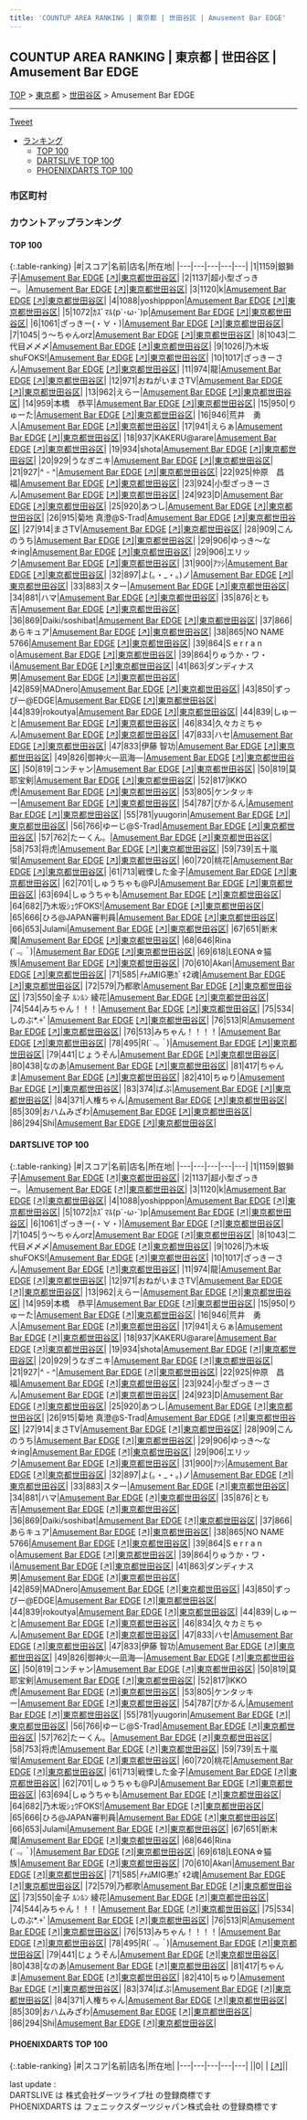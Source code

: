 ```yaml
---
title: 'COUNTUP AREA RANKING | 東京都 | 世田谷区 | Amusement Bar EDGE'
---
```

## COUNTUP AREA RANKING | 東京都 | 世田谷区 | Amusement Bar EDGE

[TOP](/darts/rank/) > [東京都](/darts/rank/東京都/) > [世田谷区](/darts/rank/東京都/世田谷区/) > Amusement Bar EDGE

___

<a href="https://twitter.com/share?ref_src=twsrc%5Etfw" data-text="COUNTUP AREA RANKING | 東京都世田谷区Amusement Bar EDGE" class="twitter-share-button" data-hashtags="DARTSLIVE,PHOENIXDARTS,darts,ダーツ" data-show-count="false">Tweet</a>

* [ランキング](#カウントアップランキング)
    * [TOP 100](#top-100)
    * [DARTSLIVE TOP 100](#dartslive-top-100)
    * [PHOENIXDARTS TOP 100](#phoenixdarts-top-100)

### 市区町村

<ul>

</ul>

### カウントアップランキング

#### TOP 100



{:.table-ranking}
|#|スコア|名前|店名|所在地|
|---|---|---|---|---|
|1|1159|<span class="rank-name-dl">銀獅子</span>|<a href="/darts/rank/shops/d7037dd5da144088fec1ae84bb28bd87.html">Amusement Bar EDGE</a> <a href="https://search.dartslive.com/jp/shop/d7037dd5da144088fec1ae84bb28bd87">[↗]</a>|<a href="/darts/rank/東京都/世田谷区">東京都世田谷区</a>|
|2|1137|<span class="rank-name-dl">超小型ざっきー。</span>|<a href="/darts/rank/shops/d7037dd5da144088fec1ae84bb28bd87.html">Amusement Bar EDGE</a> <a href="https://search.dartslive.com/jp/shop/d7037dd5da144088fec1ae84bb28bd87">[↗]</a>|<a href="/darts/rank/東京都/世田谷区">東京都世田谷区</a>|
|3|1120|<span class="rank-name-dl">k</span>|<a href="/darts/rank/shops/d7037dd5da144088fec1ae84bb28bd87.html">Amusement Bar EDGE</a> <a href="https://search.dartslive.com/jp/shop/d7037dd5da144088fec1ae84bb28bd87">[↗]</a>|<a href="/darts/rank/東京都/世田谷区">東京都世田谷区</a>|
|4|1088|<span class="rank-name-dl">yoshipppon</span>|<a href="/darts/rank/shops/d7037dd5da144088fec1ae84bb28bd87.html">Amusement Bar EDGE</a> <a href="https://search.dartslive.com/jp/shop/d7037dd5da144088fec1ae84bb28bd87">[↗]</a>|<a href="/darts/rank/東京都/世田谷区">東京都世田谷区</a>|
|5|1072|<span class="rank-name-dl">ｶｽﾞﾏﾙ(p´･ω･`)p</span>|<a href="/darts/rank/shops/d7037dd5da144088fec1ae84bb28bd87.html">Amusement Bar EDGE</a> <a href="https://search.dartslive.com/jp/shop/d7037dd5da144088fec1ae84bb28bd87">[↗]</a>|<a href="/darts/rank/東京都/世田谷区">東京都世田谷区</a>|
|6|1061|<span class="rank-name-dl">ざっきー(・∀・)</span>|<a href="/darts/rank/shops/d7037dd5da144088fec1ae84bb28bd87.html">Amusement Bar EDGE</a> <a href="https://search.dartslive.com/jp/shop/d7037dd5da144088fec1ae84bb28bd87">[↗]</a>|<a href="/darts/rank/東京都/世田谷区">東京都世田谷区</a>|
|7|1045|<span class="rank-name-dl">う〜ちゃんorz</span>|<a href="/darts/rank/shops/d7037dd5da144088fec1ae84bb28bd87.html">Amusement Bar EDGE</a> <a href="https://search.dartslive.com/jp/shop/d7037dd5da144088fec1ae84bb28bd87">[↗]</a>|<a href="/darts/rank/東京都/世田谷区">東京都世田谷区</a>|
|8|1043|<span class="rank-name-dl">二代目〆〆〆</span>|<a href="/darts/rank/shops/d7037dd5da144088fec1ae84bb28bd87.html">Amusement Bar EDGE</a> <a href="https://search.dartslive.com/jp/shop/d7037dd5da144088fec1ae84bb28bd87">[↗]</a>|<a href="/darts/rank/東京都/世田谷区">東京都世田谷区</a>|
|9|1026|<span class="rank-name-dl">乃木坂shuFOKS!</span>|<a href="/darts/rank/shops/d7037dd5da144088fec1ae84bb28bd87.html">Amusement Bar EDGE</a> <a href="https://search.dartslive.com/jp/shop/d7037dd5da144088fec1ae84bb28bd87">[↗]</a>|<a href="/darts/rank/東京都/世田谷区">東京都世田谷区</a>|
|10|1017|<span class="rank-name-dl">ざっきーさん</span>|<a href="/darts/rank/shops/d7037dd5da144088fec1ae84bb28bd87.html">Amusement Bar EDGE</a> <a href="https://search.dartslive.com/jp/shop/d7037dd5da144088fec1ae84bb28bd87">[↗]</a>|<a href="/darts/rank/東京都/世田谷区">東京都世田谷区</a>|
|11|974|<span class="rank-name-dl">龍</span>|<a href="/darts/rank/shops/d7037dd5da144088fec1ae84bb28bd87.html">Amusement Bar EDGE</a> <a href="https://search.dartslive.com/jp/shop/d7037dd5da144088fec1ae84bb28bd87">[↗]</a>|<a href="/darts/rank/東京都/世田谷区">東京都世田谷区</a>|
|12|971|<span class="rank-name-dl">おねがいまさTV</span>|<a href="/darts/rank/shops/d7037dd5da144088fec1ae84bb28bd87.html">Amusement Bar EDGE</a> <a href="https://search.dartslive.com/jp/shop/d7037dd5da144088fec1ae84bb28bd87">[↗]</a>|<a href="/darts/rank/東京都/世田谷区">東京都世田谷区</a>|
|13|962|<span class="rank-name-dl">えらー</span>|<a href="/darts/rank/shops/d7037dd5da144088fec1ae84bb28bd87.html">Amusement Bar EDGE</a> <a href="https://search.dartslive.com/jp/shop/d7037dd5da144088fec1ae84bb28bd87">[↗]</a>|<a href="/darts/rank/東京都/世田谷区">東京都世田谷区</a>|
|14|959|<span class="rank-name-dl">本橋　恭平</span>|<a href="/darts/rank/shops/d7037dd5da144088fec1ae84bb28bd87.html">Amusement Bar EDGE</a> <a href="https://search.dartslive.com/jp/shop/d7037dd5da144088fec1ae84bb28bd87">[↗]</a>|<a href="/darts/rank/東京都/世田谷区">東京都世田谷区</a>|
|15|950|<span class="rank-name-dl">りゅーた</span>|<a href="/darts/rank/shops/d7037dd5da144088fec1ae84bb28bd87.html">Amusement Bar EDGE</a> <a href="https://search.dartslive.com/jp/shop/d7037dd5da144088fec1ae84bb28bd87">[↗]</a>|<a href="/darts/rank/東京都/世田谷区">東京都世田谷区</a>|
|16|946|<span class="rank-name-dl">荒井　勇人</span>|<a href="/darts/rank/shops/d7037dd5da144088fec1ae84bb28bd87.html">Amusement Bar EDGE</a> <a href="https://search.dartslive.com/jp/shop/d7037dd5da144088fec1ae84bb28bd87">[↗]</a>|<a href="/darts/rank/東京都/世田谷区">東京都世田谷区</a>|
|17|941|<span class="rank-name-dl">えらぁ</span>|<a href="/darts/rank/shops/d7037dd5da144088fec1ae84bb28bd87.html">Amusement Bar EDGE</a> <a href="https://search.dartslive.com/jp/shop/d7037dd5da144088fec1ae84bb28bd87">[↗]</a>|<a href="/darts/rank/東京都/世田谷区">東京都世田谷区</a>|
|18|937|<span class="rank-name-dl">KAKERU@arare</span>|<a href="/darts/rank/shops/d7037dd5da144088fec1ae84bb28bd87.html">Amusement Bar EDGE</a> <a href="https://search.dartslive.com/jp/shop/d7037dd5da144088fec1ae84bb28bd87">[↗]</a>|<a href="/darts/rank/東京都/世田谷区">東京都世田谷区</a>|
|19|934|<span class="rank-name-dl">shota</span>|<a href="/darts/rank/shops/d7037dd5da144088fec1ae84bb28bd87.html">Amusement Bar EDGE</a> <a href="https://search.dartslive.com/jp/shop/d7037dd5da144088fec1ae84bb28bd87">[↗]</a>|<a href="/darts/rank/東京都/世田谷区">東京都世田谷区</a>|
|20|929|<span class="rank-name-dl">うなぎニキ</span>|<a href="/darts/rank/shops/d7037dd5da144088fec1ae84bb28bd87.html">Amusement Bar EDGE</a> <a href="https://search.dartslive.com/jp/shop/d7037dd5da144088fec1ae84bb28bd87">[↗]</a>|<a href="/darts/rank/東京都/世田谷区">東京都世田谷区</a>|
|21|927|<span class="rank-name-dl">^ - ^</span>|<a href="/darts/rank/shops/d7037dd5da144088fec1ae84bb28bd87.html">Amusement Bar EDGE</a> <a href="https://search.dartslive.com/jp/shop/d7037dd5da144088fec1ae84bb28bd87">[↗]</a>|<a href="/darts/rank/東京都/世田谷区">東京都世田谷区</a>|
|22|925|<span class="rank-name-dl">仲原　昌福</span>|<a href="/darts/rank/shops/d7037dd5da144088fec1ae84bb28bd87.html">Amusement Bar EDGE</a> <a href="https://search.dartslive.com/jp/shop/d7037dd5da144088fec1ae84bb28bd87">[↗]</a>|<a href="/darts/rank/東京都/世田谷区">東京都世田谷区</a>|
|23|924|<span class="rank-name-dl">小型ざっきーさん</span>|<a href="/darts/rank/shops/d7037dd5da144088fec1ae84bb28bd87.html">Amusement Bar EDGE</a> <a href="https://search.dartslive.com/jp/shop/d7037dd5da144088fec1ae84bb28bd87">[↗]</a>|<a href="/darts/rank/東京都/世田谷区">東京都世田谷区</a>|
|24|923|<span class="rank-name-dl">D</span>|<a href="/darts/rank/shops/d7037dd5da144088fec1ae84bb28bd87.html">Amusement Bar EDGE</a> <a href="https://search.dartslive.com/jp/shop/d7037dd5da144088fec1ae84bb28bd87">[↗]</a>|<a href="/darts/rank/東京都/世田谷区">東京都世田谷区</a>|
|25|920|<span class="rank-name-dl">あつし</span>|<a href="/darts/rank/shops/d7037dd5da144088fec1ae84bb28bd87.html">Amusement Bar EDGE</a> <a href="https://search.dartslive.com/jp/shop/d7037dd5da144088fec1ae84bb28bd87">[↗]</a>|<a href="/darts/rank/東京都/世田谷区">東京都世田谷区</a>|
|26|915|<span class="rank-name-dl">菊地 真澄@S-Trad</span>|<a href="/darts/rank/shops/d7037dd5da144088fec1ae84bb28bd87.html">Amusement Bar EDGE</a> <a href="https://search.dartslive.com/jp/shop/d7037dd5da144088fec1ae84bb28bd87">[↗]</a>|<a href="/darts/rank/東京都/世田谷区">東京都世田谷区</a>|
|27|914|<span class="rank-name-dl">まさTV</span>|<a href="/darts/rank/shops/d7037dd5da144088fec1ae84bb28bd87.html">Amusement Bar EDGE</a> <a href="https://search.dartslive.com/jp/shop/d7037dd5da144088fec1ae84bb28bd87">[↗]</a>|<a href="/darts/rank/東京都/世田谷区">東京都世田谷区</a>|
|28|909|<span class="rank-name-dl">こんのうち</span>|<a href="/darts/rank/shops/d7037dd5da144088fec1ae84bb28bd87.html">Amusement Bar EDGE</a> <a href="https://search.dartslive.com/jp/shop/d7037dd5da144088fec1ae84bb28bd87">[↗]</a>|<a href="/darts/rank/東京都/世田谷区">東京都世田谷区</a>|
|29|906|<span class="rank-name-dl">ゆっき〜な☆ing</span>|<a href="/darts/rank/shops/d7037dd5da144088fec1ae84bb28bd87.html">Amusement Bar EDGE</a> <a href="https://search.dartslive.com/jp/shop/d7037dd5da144088fec1ae84bb28bd87">[↗]</a>|<a href="/darts/rank/東京都/世田谷区">東京都世田谷区</a>|
|29|906|<span class="rank-name-dl">エリック</span>|<a href="/darts/rank/shops/d7037dd5da144088fec1ae84bb28bd87.html">Amusement Bar EDGE</a> <a href="https://search.dartslive.com/jp/shop/d7037dd5da144088fec1ae84bb28bd87">[↗]</a>|<a href="/darts/rank/東京都/世田谷区">東京都世田谷区</a>|
|31|900|<span class="rank-name-dl">ｱﾂｼ</span>|<a href="/darts/rank/shops/d7037dd5da144088fec1ae84bb28bd87.html">Amusement Bar EDGE</a> <a href="https://search.dartslive.com/jp/shop/d7037dd5da144088fec1ae84bb28bd87">[↗]</a>|<a href="/darts/rank/東京都/世田谷区">東京都世田谷区</a>|
|32|897|<span class="rank-name-dl">よ(。・_・。)ノ</span>|<a href="/darts/rank/shops/d7037dd5da144088fec1ae84bb28bd87.html">Amusement Bar EDGE</a> <a href="https://search.dartslive.com/jp/shop/d7037dd5da144088fec1ae84bb28bd87">[↗]</a>|<a href="/darts/rank/東京都/世田谷区">東京都世田谷区</a>|
|33|883|<span class="rank-name-dl">スター</span>|<a href="/darts/rank/shops/d7037dd5da144088fec1ae84bb28bd87.html">Amusement Bar EDGE</a> <a href="https://search.dartslive.com/jp/shop/d7037dd5da144088fec1ae84bb28bd87">[↗]</a>|<a href="/darts/rank/東京都/世田谷区">東京都世田谷区</a>|
|34|881|<span class="rank-name-dl">ハマ</span>|<a href="/darts/rank/shops/d7037dd5da144088fec1ae84bb28bd87.html">Amusement Bar EDGE</a> <a href="https://search.dartslive.com/jp/shop/d7037dd5da144088fec1ae84bb28bd87">[↗]</a>|<a href="/darts/rank/東京都/世田谷区">東京都世田谷区</a>|
|35|876|<span class="rank-name-dl">とも吉</span>|<a href="/darts/rank/shops/d7037dd5da144088fec1ae84bb28bd87.html">Amusement Bar EDGE</a> <a href="https://search.dartslive.com/jp/shop/d7037dd5da144088fec1ae84bb28bd87">[↗]</a>|<a href="/darts/rank/東京都/世田谷区">東京都世田谷区</a>|
|36|869|<span class="rank-name-dl">Daiki/soshibat</span>|<a href="/darts/rank/shops/d7037dd5da144088fec1ae84bb28bd87.html">Amusement Bar EDGE</a> <a href="https://search.dartslive.com/jp/shop/d7037dd5da144088fec1ae84bb28bd87">[↗]</a>|<a href="/darts/rank/東京都/世田谷区">東京都世田谷区</a>|
|37|866|<span class="rank-name-dl">あらキュア</span>|<a href="/darts/rank/shops/d7037dd5da144088fec1ae84bb28bd87.html">Amusement Bar EDGE</a> <a href="https://search.dartslive.com/jp/shop/d7037dd5da144088fec1ae84bb28bd87">[↗]</a>|<a href="/darts/rank/東京都/世田谷区">東京都世田谷区</a>|
|38|865|<span class="rank-name-dl">NO NAME 5766</span>|<a href="/darts/rank/shops/d7037dd5da144088fec1ae84bb28bd87.html">Amusement Bar EDGE</a> <a href="https://search.dartslive.com/jp/shop/d7037dd5da144088fec1ae84bb28bd87">[↗]</a>|<a href="/darts/rank/東京都/世田谷区">東京都世田谷区</a>|
|39|864|<span class="rank-name-dl">S e r r a n o</span>|<a href="/darts/rank/shops/d7037dd5da144088fec1ae84bb28bd87.html">Amusement Bar EDGE</a> <a href="https://search.dartslive.com/jp/shop/d7037dd5da144088fec1ae84bb28bd87">[↗]</a>|<a href="/darts/rank/東京都/世田谷区">東京都世田谷区</a>|
|39|864|<span class="rank-name-dl">りゅうか・ワ・i</span>|<a href="/darts/rank/shops/d7037dd5da144088fec1ae84bb28bd87.html">Amusement Bar EDGE</a> <a href="https://search.dartslive.com/jp/shop/d7037dd5da144088fec1ae84bb28bd87">[↗]</a>|<a href="/darts/rank/東京都/世田谷区">東京都世田谷区</a>|
|41|863|<span class="rank-name-dl">ダンディナス男</span>|<a href="/darts/rank/shops/d7037dd5da144088fec1ae84bb28bd87.html">Amusement Bar EDGE</a> <a href="https://search.dartslive.com/jp/shop/d7037dd5da144088fec1ae84bb28bd87">[↗]</a>|<a href="/darts/rank/東京都/世田谷区">東京都世田谷区</a>|
|42|859|<span class="rank-name-dl">MADnero</span>|<a href="/darts/rank/shops/d7037dd5da144088fec1ae84bb28bd87.html">Amusement Bar EDGE</a> <a href="https://search.dartslive.com/jp/shop/d7037dd5da144088fec1ae84bb28bd87">[↗]</a>|<a href="/darts/rank/東京都/世田谷区">東京都世田谷区</a>|
|43|850|<span class="rank-name-dl">ずっぴー@EDGE</span>|<a href="/darts/rank/shops/d7037dd5da144088fec1ae84bb28bd87.html">Amusement Bar EDGE</a> <a href="https://search.dartslive.com/jp/shop/d7037dd5da144088fec1ae84bb28bd87">[↗]</a>|<a href="/darts/rank/東京都/世田谷区">東京都世田谷区</a>|
|44|839|<span class="rank-name-dl">rokoutya</span>|<a href="/darts/rank/shops/d7037dd5da144088fec1ae84bb28bd87.html">Amusement Bar EDGE</a> <a href="https://search.dartslive.com/jp/shop/d7037dd5da144088fec1ae84bb28bd87">[↗]</a>|<a href="/darts/rank/東京都/世田谷区">東京都世田谷区</a>|
|44|839|<span class="rank-name-dl">しゅーと</span>|<a href="/darts/rank/shops/d7037dd5da144088fec1ae84bb28bd87.html">Amusement Bar EDGE</a> <a href="https://search.dartslive.com/jp/shop/d7037dd5da144088fec1ae84bb28bd87">[↗]</a>|<a href="/darts/rank/東京都/世田谷区">東京都世田谷区</a>|
|46|834|<span class="rank-name-dl">久々カミちゃん</span>|<a href="/darts/rank/shops/d7037dd5da144088fec1ae84bb28bd87.html">Amusement Bar EDGE</a> <a href="https://search.dartslive.com/jp/shop/d7037dd5da144088fec1ae84bb28bd87">[↗]</a>|<a href="/darts/rank/東京都/世田谷区">東京都世田谷区</a>|
|47|833|<span class="rank-name-dl">ハセ</span>|<a href="/darts/rank/shops/d7037dd5da144088fec1ae84bb28bd87.html">Amusement Bar EDGE</a> <a href="https://search.dartslive.com/jp/shop/d7037dd5da144088fec1ae84bb28bd87">[↗]</a>|<a href="/darts/rank/東京都/世田谷区">東京都世田谷区</a>|
|47|833|<span class="rank-name-dl">伊藤 智功</span>|<a href="/darts/rank/shops/d7037dd5da144088fec1ae84bb28bd87.html">Amusement Bar EDGE</a> <a href="https://search.dartslive.com/jp/shop/d7037dd5da144088fec1ae84bb28bd87">[↗]</a>|<a href="/darts/rank/東京都/世田谷区">東京都世田谷区</a>|
|49|826|<span class="rank-name-dl">御神火―凪海―</span>|<a href="/darts/rank/shops/d7037dd5da144088fec1ae84bb28bd87.html">Amusement Bar EDGE</a> <a href="https://search.dartslive.com/jp/shop/d7037dd5da144088fec1ae84bb28bd87">[↗]</a>|<a href="/darts/rank/東京都/世田谷区">東京都世田谷区</a>|
|50|819|<span class="rank-name-dl">コンチャン</span>|<a href="/darts/rank/shops/d7037dd5da144088fec1ae84bb28bd87.html">Amusement Bar EDGE</a> <a href="https://search.dartslive.com/jp/shop/d7037dd5da144088fec1ae84bb28bd87">[↗]</a>|<a href="/darts/rank/東京都/世田谷区">東京都世田谷区</a>|
|50|819|<span class="rank-name-dl">莫耶宝剣</span>|<a href="/darts/rank/shops/d7037dd5da144088fec1ae84bb28bd87.html">Amusement Bar EDGE</a> <a href="https://search.dartslive.com/jp/shop/d7037dd5da144088fec1ae84bb28bd87">[↗]</a>|<a href="/darts/rank/東京都/世田谷区">東京都世田谷区</a>|
|52|817|<span class="rank-name-dl">IKKO虎</span>|<a href="/darts/rank/shops/d7037dd5da144088fec1ae84bb28bd87.html">Amusement Bar EDGE</a> <a href="https://search.dartslive.com/jp/shop/d7037dd5da144088fec1ae84bb28bd87">[↗]</a>|<a href="/darts/rank/東京都/世田谷区">東京都世田谷区</a>|
|53|805|<span class="rank-name-dl">ケンタッキー</span>|<a href="/darts/rank/shops/d7037dd5da144088fec1ae84bb28bd87.html">Amusement Bar EDGE</a> <a href="https://search.dartslive.com/jp/shop/d7037dd5da144088fec1ae84bb28bd87">[↗]</a>|<a href="/darts/rank/東京都/世田谷区">東京都世田谷区</a>|
|54|787|<span class="rank-name-dl">ぴかるん</span>|<a href="/darts/rank/shops/d7037dd5da144088fec1ae84bb28bd87.html">Amusement Bar EDGE</a> <a href="https://search.dartslive.com/jp/shop/d7037dd5da144088fec1ae84bb28bd87">[↗]</a>|<a href="/darts/rank/東京都/世田谷区">東京都世田谷区</a>|
|55|781|<span class="rank-name-dl">yuugorin</span>|<a href="/darts/rank/shops/d7037dd5da144088fec1ae84bb28bd87.html">Amusement Bar EDGE</a> <a href="https://search.dartslive.com/jp/shop/d7037dd5da144088fec1ae84bb28bd87">[↗]</a>|<a href="/darts/rank/東京都/世田谷区">東京都世田谷区</a>|
|56|766|<span class="rank-name-dl">ゆーじ@S-Trad</span>|<a href="/darts/rank/shops/d7037dd5da144088fec1ae84bb28bd87.html">Amusement Bar EDGE</a> <a href="https://search.dartslive.com/jp/shop/d7037dd5da144088fec1ae84bb28bd87">[↗]</a>|<a href="/darts/rank/東京都/世田谷区">東京都世田谷区</a>|
|57|762|<span class="rank-name-dl">たーくん。</span>|<a href="/darts/rank/shops/d7037dd5da144088fec1ae84bb28bd87.html">Amusement Bar EDGE</a> <a href="https://search.dartslive.com/jp/shop/d7037dd5da144088fec1ae84bb28bd87">[↗]</a>|<a href="/darts/rank/東京都/世田谷区">東京都世田谷区</a>|
|58|753|<span class="rank-name-dl">将虎</span>|<a href="/darts/rank/shops/d7037dd5da144088fec1ae84bb28bd87.html">Amusement Bar EDGE</a> <a href="https://search.dartslive.com/jp/shop/d7037dd5da144088fec1ae84bb28bd87">[↗]</a>|<a href="/darts/rank/東京都/世田谷区">東京都世田谷区</a>|
|59|739|<span class="rank-name-dl">五十嵐 蛍</span>|<a href="/darts/rank/shops/d7037dd5da144088fec1ae84bb28bd87.html">Amusement Bar EDGE</a> <a href="https://search.dartslive.com/jp/shop/d7037dd5da144088fec1ae84bb28bd87">[↗]</a>|<a href="/darts/rank/東京都/世田谷区">東京都世田谷区</a>|
|60|720|<span class="rank-name-dl">桃花</span>|<a href="/darts/rank/shops/d7037dd5da144088fec1ae84bb28bd87.html">Amusement Bar EDGE</a> <a href="https://search.dartslive.com/jp/shop/d7037dd5da144088fec1ae84bb28bd87">[↗]</a>|<a href="/darts/rank/東京都/世田谷区">東京都世田谷区</a>|
|61|713|<span class="rank-name-dl">戦慄した金子</span>|<a href="/darts/rank/shops/d7037dd5da144088fec1ae84bb28bd87.html">Amusement Bar EDGE</a> <a href="https://search.dartslive.com/jp/shop/d7037dd5da144088fec1ae84bb28bd87">[↗]</a>|<a href="/darts/rank/東京都/世田谷区">東京都世田谷区</a>|
|62|701|<span class="rank-name-dl">しゅうちゃも@PJ</span>|<a href="/darts/rank/shops/d7037dd5da144088fec1ae84bb28bd87.html">Amusement Bar EDGE</a> <a href="https://search.dartslive.com/jp/shop/d7037dd5da144088fec1ae84bb28bd87">[↗]</a>|<a href="/darts/rank/東京都/世田谷区">東京都世田谷区</a>|
|63|694|<span class="rank-name-dl">しゅうちゃも</span>|<a href="/darts/rank/shops/d7037dd5da144088fec1ae84bb28bd87.html">Amusement Bar EDGE</a> <a href="https://search.dartslive.com/jp/shop/d7037dd5da144088fec1ae84bb28bd87">[↗]</a>|<a href="/darts/rank/東京都/世田谷区">東京都世田谷区</a>|
|64|682|<span class="rank-name-dl">乃木坂ｼｭｳFOKS!</span>|<a href="/darts/rank/shops/d7037dd5da144088fec1ae84bb28bd87.html">Amusement Bar EDGE</a> <a href="https://search.dartslive.com/jp/shop/d7037dd5da144088fec1ae84bb28bd87">[↗]</a>|<a href="/darts/rank/東京都/世田谷区">東京都世田谷区</a>|
|65|666|<span class="rank-name-dl">ひろ@JAPAN審判員</span>|<a href="/darts/rank/shops/d7037dd5da144088fec1ae84bb28bd87.html">Amusement Bar EDGE</a> <a href="https://search.dartslive.com/jp/shop/d7037dd5da144088fec1ae84bb28bd87">[↗]</a>|<a href="/darts/rank/東京都/世田谷区">東京都世田谷区</a>|
|66|653|<span class="rank-name-dl">Julami</span>|<a href="/darts/rank/shops/d7037dd5da144088fec1ae84bb28bd87.html">Amusement Bar EDGE</a> <a href="https://search.dartslive.com/jp/shop/d7037dd5da144088fec1ae84bb28bd87">[↗]</a>|<a href="/darts/rank/東京都/世田谷区">東京都世田谷区</a>|
|67|651|<span class="rank-name-dl">断末魔</span>|<a href="/darts/rank/shops/d7037dd5da144088fec1ae84bb28bd87.html">Amusement Bar EDGE</a> <a href="https://search.dartslive.com/jp/shop/d7037dd5da144088fec1ae84bb28bd87">[↗]</a>|<a href="/darts/rank/東京都/世田谷区">東京都世田谷区</a>|
|68|646|<span class="rank-name-dl">Rina (*´﹃｀*)</span>|<a href="/darts/rank/shops/d7037dd5da144088fec1ae84bb28bd87.html">Amusement Bar EDGE</a> <a href="https://search.dartslive.com/jp/shop/d7037dd5da144088fec1ae84bb28bd87">[↗]</a>|<a href="/darts/rank/東京都/世田谷区">東京都世田谷区</a>|
|69|618|<span class="rank-name-dl">LEONA☆猫族</span>|<a href="/darts/rank/shops/d7037dd5da144088fec1ae84bb28bd87.html">Amusement Bar EDGE</a> <a href="https://search.dartslive.com/jp/shop/d7037dd5da144088fec1ae84bb28bd87">[↗]</a>|<a href="/darts/rank/東京都/世田谷区">東京都世田谷区</a>|
|70|610|<span class="rank-name-dl">Akari</span>|<a href="/darts/rank/shops/d7037dd5da144088fec1ae84bb28bd87.html">Amusement Bar EDGE</a> <a href="https://search.dartslive.com/jp/shop/d7037dd5da144088fec1ae84bb28bd87">[↗]</a>|<a href="/darts/rank/東京都/世田谷区">東京都世田谷区</a>|
|71|585|<span class="rank-name-dl">*ﾁｬﾑ*MIG悪ｶﾞｷ2魂</span>|<a href="/darts/rank/shops/d7037dd5da144088fec1ae84bb28bd87.html">Amusement Bar EDGE</a> <a href="https://search.dartslive.com/jp/shop/d7037dd5da144088fec1ae84bb28bd87">[↗]</a>|<a href="/darts/rank/東京都/世田谷区">東京都世田谷区</a>|
|72|579|<span class="rank-name-dl">乃都歌</span>|<a href="/darts/rank/shops/d7037dd5da144088fec1ae84bb28bd87.html">Amusement Bar EDGE</a> <a href="https://search.dartslive.com/jp/shop/d7037dd5da144088fec1ae84bb28bd87">[↗]</a>|<a href="/darts/rank/東京都/世田谷区">東京都世田谷区</a>|
|73|550|<span class="rank-name-dl">金子 ﾙﾝﾙﾝ 綾花</span>|<a href="/darts/rank/shops/d7037dd5da144088fec1ae84bb28bd87.html">Amusement Bar EDGE</a> <a href="https://search.dartslive.com/jp/shop/d7037dd5da144088fec1ae84bb28bd87">[↗]</a>|<a href="/darts/rank/東京都/世田谷区">東京都世田谷区</a>|
|74|544|<span class="rank-name-dl">みちゃん！！！</span>|<a href="/darts/rank/shops/d7037dd5da144088fec1ae84bb28bd87.html">Amusement Bar EDGE</a> <a href="https://search.dartslive.com/jp/shop/d7037dd5da144088fec1ae84bb28bd87">[↗]</a>|<a href="/darts/rank/東京都/世田谷区">東京都世田谷区</a>|
|75|534|<span class="rank-name-dl">しのぶ*.+ﾟ</span>|<a href="/darts/rank/shops/d7037dd5da144088fec1ae84bb28bd87.html">Amusement Bar EDGE</a> <a href="https://search.dartslive.com/jp/shop/d7037dd5da144088fec1ae84bb28bd87">[↗]</a>|<a href="/darts/rank/東京都/世田谷区">東京都世田谷区</a>|
|76|513|<span class="rank-name-dl">R</span>|<a href="/darts/rank/shops/d7037dd5da144088fec1ae84bb28bd87.html">Amusement Bar EDGE</a> <a href="https://search.dartslive.com/jp/shop/d7037dd5da144088fec1ae84bb28bd87">[↗]</a>|<a href="/darts/rank/東京都/世田谷区">東京都世田谷区</a>|
|76|513|<span class="rank-name-dl">みちゃん！！！！</span>|<a href="/darts/rank/shops/d7037dd5da144088fec1ae84bb28bd87.html">Amusement Bar EDGE</a> <a href="https://search.dartslive.com/jp/shop/d7037dd5da144088fec1ae84bb28bd87">[↗]</a>|<a href="/darts/rank/東京都/世田谷区">東京都世田谷区</a>|
|78|495|<span class="rank-name-dl">R(*´﹃｀*)</span>|<a href="/darts/rank/shops/d7037dd5da144088fec1ae84bb28bd87.html">Amusement Bar EDGE</a> <a href="https://search.dartslive.com/jp/shop/d7037dd5da144088fec1ae84bb28bd87">[↗]</a>|<a href="/darts/rank/東京都/世田谷区">東京都世田谷区</a>|
|79|441|<span class="rank-name-dl">じょうそん</span>|<a href="/darts/rank/shops/d7037dd5da144088fec1ae84bb28bd87.html">Amusement Bar EDGE</a> <a href="https://search.dartslive.com/jp/shop/d7037dd5da144088fec1ae84bb28bd87">[↗]</a>|<a href="/darts/rank/東京都/世田谷区">東京都世田谷区</a>|
|80|438|<span class="rank-name-dl">なのあ</span>|<a href="/darts/rank/shops/d7037dd5da144088fec1ae84bb28bd87.html">Amusement Bar EDGE</a> <a href="https://search.dartslive.com/jp/shop/d7037dd5da144088fec1ae84bb28bd87">[↗]</a>|<a href="/darts/rank/東京都/世田谷区">東京都世田谷区</a>|
|81|417|<span class="rank-name-dl">ちゃんま</span>|<a href="/darts/rank/shops/d7037dd5da144088fec1ae84bb28bd87.html">Amusement Bar EDGE</a> <a href="https://search.dartslive.com/jp/shop/d7037dd5da144088fec1ae84bb28bd87">[↗]</a>|<a href="/darts/rank/東京都/世田谷区">東京都世田谷区</a>|
|82|410|<span class="rank-name-dl">ちゅり</span>|<a href="/darts/rank/shops/d7037dd5da144088fec1ae84bb28bd87.html">Amusement Bar EDGE</a> <a href="https://search.dartslive.com/jp/shop/d7037dd5da144088fec1ae84bb28bd87">[↗]</a>|<a href="/darts/rank/東京都/世田谷区">東京都世田谷区</a>|
|83|374|<span class="rank-name-dl">ばぶ</span>|<a href="/darts/rank/shops/d7037dd5da144088fec1ae84bb28bd87.html">Amusement Bar EDGE</a> <a href="https://search.dartslive.com/jp/shop/d7037dd5da144088fec1ae84bb28bd87">[↗]</a>|<a href="/darts/rank/東京都/世田谷区">東京都世田谷区</a>|
|84|371|<span class="rank-name-dl">人権ちゃん</span>|<a href="/darts/rank/shops/d7037dd5da144088fec1ae84bb28bd87.html">Amusement Bar EDGE</a> <a href="https://search.dartslive.com/jp/shop/d7037dd5da144088fec1ae84bb28bd87">[↗]</a>|<a href="/darts/rank/東京都/世田谷区">東京都世田谷区</a>|
|85|309|<span class="rank-name-dl">おハムみざわ</span>|<a href="/darts/rank/shops/d7037dd5da144088fec1ae84bb28bd87.html">Amusement Bar EDGE</a> <a href="https://search.dartslive.com/jp/shop/d7037dd5da144088fec1ae84bb28bd87">[↗]</a>|<a href="/darts/rank/東京都/世田谷区">東京都世田谷区</a>|
|86|294|<span class="rank-name-dl">Shi</span>|<a href="/darts/rank/shops/d7037dd5da144088fec1ae84bb28bd87.html">Amusement Bar EDGE</a> <a href="https://search.dartslive.com/jp/shop/d7037dd5da144088fec1ae84bb28bd87">[↗]</a>|<a href="/darts/rank/東京都/世田谷区">東京都世田谷区</a>|


#### DARTSLIVE TOP 100



{:.table-ranking}
|#|スコア|名前|店名|所在地|
|---|---|---|---|---|
|1|1159|<span class="rank-name-dl">銀獅子</span>|<a href="/darts/rank/shops/d7037dd5da144088fec1ae84bb28bd87.html">Amusement Bar EDGE</a> <a href="https://search.dartslive.com/jp/shop/d7037dd5da144088fec1ae84bb28bd87">[↗]</a>|<a href="/darts/rank/東京都/世田谷区">東京都世田谷区</a>|
|2|1137|<span class="rank-name-dl">超小型ざっきー。</span>|<a href="/darts/rank/shops/d7037dd5da144088fec1ae84bb28bd87.html">Amusement Bar EDGE</a> <a href="https://search.dartslive.com/jp/shop/d7037dd5da144088fec1ae84bb28bd87">[↗]</a>|<a href="/darts/rank/東京都/世田谷区">東京都世田谷区</a>|
|3|1120|<span class="rank-name-dl">k</span>|<a href="/darts/rank/shops/d7037dd5da144088fec1ae84bb28bd87.html">Amusement Bar EDGE</a> <a href="https://search.dartslive.com/jp/shop/d7037dd5da144088fec1ae84bb28bd87">[↗]</a>|<a href="/darts/rank/東京都/世田谷区">東京都世田谷区</a>|
|4|1088|<span class="rank-name-dl">yoshipppon</span>|<a href="/darts/rank/shops/d7037dd5da144088fec1ae84bb28bd87.html">Amusement Bar EDGE</a> <a href="https://search.dartslive.com/jp/shop/d7037dd5da144088fec1ae84bb28bd87">[↗]</a>|<a href="/darts/rank/東京都/世田谷区">東京都世田谷区</a>|
|5|1072|<span class="rank-name-dl">ｶｽﾞﾏﾙ(p´･ω･`)p</span>|<a href="/darts/rank/shops/d7037dd5da144088fec1ae84bb28bd87.html">Amusement Bar EDGE</a> <a href="https://search.dartslive.com/jp/shop/d7037dd5da144088fec1ae84bb28bd87">[↗]</a>|<a href="/darts/rank/東京都/世田谷区">東京都世田谷区</a>|
|6|1061|<span class="rank-name-dl">ざっきー(・∀・)</span>|<a href="/darts/rank/shops/d7037dd5da144088fec1ae84bb28bd87.html">Amusement Bar EDGE</a> <a href="https://search.dartslive.com/jp/shop/d7037dd5da144088fec1ae84bb28bd87">[↗]</a>|<a href="/darts/rank/東京都/世田谷区">東京都世田谷区</a>|
|7|1045|<span class="rank-name-dl">う〜ちゃんorz</span>|<a href="/darts/rank/shops/d7037dd5da144088fec1ae84bb28bd87.html">Amusement Bar EDGE</a> <a href="https://search.dartslive.com/jp/shop/d7037dd5da144088fec1ae84bb28bd87">[↗]</a>|<a href="/darts/rank/東京都/世田谷区">東京都世田谷区</a>|
|8|1043|<span class="rank-name-dl">二代目〆〆〆</span>|<a href="/darts/rank/shops/d7037dd5da144088fec1ae84bb28bd87.html">Amusement Bar EDGE</a> <a href="https://search.dartslive.com/jp/shop/d7037dd5da144088fec1ae84bb28bd87">[↗]</a>|<a href="/darts/rank/東京都/世田谷区">東京都世田谷区</a>|
|9|1026|<span class="rank-name-dl">乃木坂shuFOKS!</span>|<a href="/darts/rank/shops/d7037dd5da144088fec1ae84bb28bd87.html">Amusement Bar EDGE</a> <a href="https://search.dartslive.com/jp/shop/d7037dd5da144088fec1ae84bb28bd87">[↗]</a>|<a href="/darts/rank/東京都/世田谷区">東京都世田谷区</a>|
|10|1017|<span class="rank-name-dl">ざっきーさん</span>|<a href="/darts/rank/shops/d7037dd5da144088fec1ae84bb28bd87.html">Amusement Bar EDGE</a> <a href="https://search.dartslive.com/jp/shop/d7037dd5da144088fec1ae84bb28bd87">[↗]</a>|<a href="/darts/rank/東京都/世田谷区">東京都世田谷区</a>|
|11|974|<span class="rank-name-dl">龍</span>|<a href="/darts/rank/shops/d7037dd5da144088fec1ae84bb28bd87.html">Amusement Bar EDGE</a> <a href="https://search.dartslive.com/jp/shop/d7037dd5da144088fec1ae84bb28bd87">[↗]</a>|<a href="/darts/rank/東京都/世田谷区">東京都世田谷区</a>|
|12|971|<span class="rank-name-dl">おねがいまさTV</span>|<a href="/darts/rank/shops/d7037dd5da144088fec1ae84bb28bd87.html">Amusement Bar EDGE</a> <a href="https://search.dartslive.com/jp/shop/d7037dd5da144088fec1ae84bb28bd87">[↗]</a>|<a href="/darts/rank/東京都/世田谷区">東京都世田谷区</a>|
|13|962|<span class="rank-name-dl">えらー</span>|<a href="/darts/rank/shops/d7037dd5da144088fec1ae84bb28bd87.html">Amusement Bar EDGE</a> <a href="https://search.dartslive.com/jp/shop/d7037dd5da144088fec1ae84bb28bd87">[↗]</a>|<a href="/darts/rank/東京都/世田谷区">東京都世田谷区</a>|
|14|959|<span class="rank-name-dl">本橋　恭平</span>|<a href="/darts/rank/shops/d7037dd5da144088fec1ae84bb28bd87.html">Amusement Bar EDGE</a> <a href="https://search.dartslive.com/jp/shop/d7037dd5da144088fec1ae84bb28bd87">[↗]</a>|<a href="/darts/rank/東京都/世田谷区">東京都世田谷区</a>|
|15|950|<span class="rank-name-dl">りゅーた</span>|<a href="/darts/rank/shops/d7037dd5da144088fec1ae84bb28bd87.html">Amusement Bar EDGE</a> <a href="https://search.dartslive.com/jp/shop/d7037dd5da144088fec1ae84bb28bd87">[↗]</a>|<a href="/darts/rank/東京都/世田谷区">東京都世田谷区</a>|
|16|946|<span class="rank-name-dl">荒井　勇人</span>|<a href="/darts/rank/shops/d7037dd5da144088fec1ae84bb28bd87.html">Amusement Bar EDGE</a> <a href="https://search.dartslive.com/jp/shop/d7037dd5da144088fec1ae84bb28bd87">[↗]</a>|<a href="/darts/rank/東京都/世田谷区">東京都世田谷区</a>|
|17|941|<span class="rank-name-dl">えらぁ</span>|<a href="/darts/rank/shops/d7037dd5da144088fec1ae84bb28bd87.html">Amusement Bar EDGE</a> <a href="https://search.dartslive.com/jp/shop/d7037dd5da144088fec1ae84bb28bd87">[↗]</a>|<a href="/darts/rank/東京都/世田谷区">東京都世田谷区</a>|
|18|937|<span class="rank-name-dl">KAKERU@arare</span>|<a href="/darts/rank/shops/d7037dd5da144088fec1ae84bb28bd87.html">Amusement Bar EDGE</a> <a href="https://search.dartslive.com/jp/shop/d7037dd5da144088fec1ae84bb28bd87">[↗]</a>|<a href="/darts/rank/東京都/世田谷区">東京都世田谷区</a>|
|19|934|<span class="rank-name-dl">shota</span>|<a href="/darts/rank/shops/d7037dd5da144088fec1ae84bb28bd87.html">Amusement Bar EDGE</a> <a href="https://search.dartslive.com/jp/shop/d7037dd5da144088fec1ae84bb28bd87">[↗]</a>|<a href="/darts/rank/東京都/世田谷区">東京都世田谷区</a>|
|20|929|<span class="rank-name-dl">うなぎニキ</span>|<a href="/darts/rank/shops/d7037dd5da144088fec1ae84bb28bd87.html">Amusement Bar EDGE</a> <a href="https://search.dartslive.com/jp/shop/d7037dd5da144088fec1ae84bb28bd87">[↗]</a>|<a href="/darts/rank/東京都/世田谷区">東京都世田谷区</a>|
|21|927|<span class="rank-name-dl">^ - ^</span>|<a href="/darts/rank/shops/d7037dd5da144088fec1ae84bb28bd87.html">Amusement Bar EDGE</a> <a href="https://search.dartslive.com/jp/shop/d7037dd5da144088fec1ae84bb28bd87">[↗]</a>|<a href="/darts/rank/東京都/世田谷区">東京都世田谷区</a>|
|22|925|<span class="rank-name-dl">仲原　昌福</span>|<a href="/darts/rank/shops/d7037dd5da144088fec1ae84bb28bd87.html">Amusement Bar EDGE</a> <a href="https://search.dartslive.com/jp/shop/d7037dd5da144088fec1ae84bb28bd87">[↗]</a>|<a href="/darts/rank/東京都/世田谷区">東京都世田谷区</a>|
|23|924|<span class="rank-name-dl">小型ざっきーさん</span>|<a href="/darts/rank/shops/d7037dd5da144088fec1ae84bb28bd87.html">Amusement Bar EDGE</a> <a href="https://search.dartslive.com/jp/shop/d7037dd5da144088fec1ae84bb28bd87">[↗]</a>|<a href="/darts/rank/東京都/世田谷区">東京都世田谷区</a>|
|24|923|<span class="rank-name-dl">D</span>|<a href="/darts/rank/shops/d7037dd5da144088fec1ae84bb28bd87.html">Amusement Bar EDGE</a> <a href="https://search.dartslive.com/jp/shop/d7037dd5da144088fec1ae84bb28bd87">[↗]</a>|<a href="/darts/rank/東京都/世田谷区">東京都世田谷区</a>|
|25|920|<span class="rank-name-dl">あつし</span>|<a href="/darts/rank/shops/d7037dd5da144088fec1ae84bb28bd87.html">Amusement Bar EDGE</a> <a href="https://search.dartslive.com/jp/shop/d7037dd5da144088fec1ae84bb28bd87">[↗]</a>|<a href="/darts/rank/東京都/世田谷区">東京都世田谷区</a>|
|26|915|<span class="rank-name-dl">菊地 真澄@S-Trad</span>|<a href="/darts/rank/shops/d7037dd5da144088fec1ae84bb28bd87.html">Amusement Bar EDGE</a> <a href="https://search.dartslive.com/jp/shop/d7037dd5da144088fec1ae84bb28bd87">[↗]</a>|<a href="/darts/rank/東京都/世田谷区">東京都世田谷区</a>|
|27|914|<span class="rank-name-dl">まさTV</span>|<a href="/darts/rank/shops/d7037dd5da144088fec1ae84bb28bd87.html">Amusement Bar EDGE</a> <a href="https://search.dartslive.com/jp/shop/d7037dd5da144088fec1ae84bb28bd87">[↗]</a>|<a href="/darts/rank/東京都/世田谷区">東京都世田谷区</a>|
|28|909|<span class="rank-name-dl">こんのうち</span>|<a href="/darts/rank/shops/d7037dd5da144088fec1ae84bb28bd87.html">Amusement Bar EDGE</a> <a href="https://search.dartslive.com/jp/shop/d7037dd5da144088fec1ae84bb28bd87">[↗]</a>|<a href="/darts/rank/東京都/世田谷区">東京都世田谷区</a>|
|29|906|<span class="rank-name-dl">ゆっき〜な☆ing</span>|<a href="/darts/rank/shops/d7037dd5da144088fec1ae84bb28bd87.html">Amusement Bar EDGE</a> <a href="https://search.dartslive.com/jp/shop/d7037dd5da144088fec1ae84bb28bd87">[↗]</a>|<a href="/darts/rank/東京都/世田谷区">東京都世田谷区</a>|
|29|906|<span class="rank-name-dl">エリック</span>|<a href="/darts/rank/shops/d7037dd5da144088fec1ae84bb28bd87.html">Amusement Bar EDGE</a> <a href="https://search.dartslive.com/jp/shop/d7037dd5da144088fec1ae84bb28bd87">[↗]</a>|<a href="/darts/rank/東京都/世田谷区">東京都世田谷区</a>|
|31|900|<span class="rank-name-dl">ｱﾂｼ</span>|<a href="/darts/rank/shops/d7037dd5da144088fec1ae84bb28bd87.html">Amusement Bar EDGE</a> <a href="https://search.dartslive.com/jp/shop/d7037dd5da144088fec1ae84bb28bd87">[↗]</a>|<a href="/darts/rank/東京都/世田谷区">東京都世田谷区</a>|
|32|897|<span class="rank-name-dl">よ(。・_・。)ノ</span>|<a href="/darts/rank/shops/d7037dd5da144088fec1ae84bb28bd87.html">Amusement Bar EDGE</a> <a href="https://search.dartslive.com/jp/shop/d7037dd5da144088fec1ae84bb28bd87">[↗]</a>|<a href="/darts/rank/東京都/世田谷区">東京都世田谷区</a>|
|33|883|<span class="rank-name-dl">スター</span>|<a href="/darts/rank/shops/d7037dd5da144088fec1ae84bb28bd87.html">Amusement Bar EDGE</a> <a href="https://search.dartslive.com/jp/shop/d7037dd5da144088fec1ae84bb28bd87">[↗]</a>|<a href="/darts/rank/東京都/世田谷区">東京都世田谷区</a>|
|34|881|<span class="rank-name-dl">ハマ</span>|<a href="/darts/rank/shops/d7037dd5da144088fec1ae84bb28bd87.html">Amusement Bar EDGE</a> <a href="https://search.dartslive.com/jp/shop/d7037dd5da144088fec1ae84bb28bd87">[↗]</a>|<a href="/darts/rank/東京都/世田谷区">東京都世田谷区</a>|
|35|876|<span class="rank-name-dl">とも吉</span>|<a href="/darts/rank/shops/d7037dd5da144088fec1ae84bb28bd87.html">Amusement Bar EDGE</a> <a href="https://search.dartslive.com/jp/shop/d7037dd5da144088fec1ae84bb28bd87">[↗]</a>|<a href="/darts/rank/東京都/世田谷区">東京都世田谷区</a>|
|36|869|<span class="rank-name-dl">Daiki/soshibat</span>|<a href="/darts/rank/shops/d7037dd5da144088fec1ae84bb28bd87.html">Amusement Bar EDGE</a> <a href="https://search.dartslive.com/jp/shop/d7037dd5da144088fec1ae84bb28bd87">[↗]</a>|<a href="/darts/rank/東京都/世田谷区">東京都世田谷区</a>|
|37|866|<span class="rank-name-dl">あらキュア</span>|<a href="/darts/rank/shops/d7037dd5da144088fec1ae84bb28bd87.html">Amusement Bar EDGE</a> <a href="https://search.dartslive.com/jp/shop/d7037dd5da144088fec1ae84bb28bd87">[↗]</a>|<a href="/darts/rank/東京都/世田谷区">東京都世田谷区</a>|
|38|865|<span class="rank-name-dl">NO NAME 5766</span>|<a href="/darts/rank/shops/d7037dd5da144088fec1ae84bb28bd87.html">Amusement Bar EDGE</a> <a href="https://search.dartslive.com/jp/shop/d7037dd5da144088fec1ae84bb28bd87">[↗]</a>|<a href="/darts/rank/東京都/世田谷区">東京都世田谷区</a>|
|39|864|<span class="rank-name-dl">S e r r a n o</span>|<a href="/darts/rank/shops/d7037dd5da144088fec1ae84bb28bd87.html">Amusement Bar EDGE</a> <a href="https://search.dartslive.com/jp/shop/d7037dd5da144088fec1ae84bb28bd87">[↗]</a>|<a href="/darts/rank/東京都/世田谷区">東京都世田谷区</a>|
|39|864|<span class="rank-name-dl">りゅうか・ワ・i</span>|<a href="/darts/rank/shops/d7037dd5da144088fec1ae84bb28bd87.html">Amusement Bar EDGE</a> <a href="https://search.dartslive.com/jp/shop/d7037dd5da144088fec1ae84bb28bd87">[↗]</a>|<a href="/darts/rank/東京都/世田谷区">東京都世田谷区</a>|
|41|863|<span class="rank-name-dl">ダンディナス男</span>|<a href="/darts/rank/shops/d7037dd5da144088fec1ae84bb28bd87.html">Amusement Bar EDGE</a> <a href="https://search.dartslive.com/jp/shop/d7037dd5da144088fec1ae84bb28bd87">[↗]</a>|<a href="/darts/rank/東京都/世田谷区">東京都世田谷区</a>|
|42|859|<span class="rank-name-dl">MADnero</span>|<a href="/darts/rank/shops/d7037dd5da144088fec1ae84bb28bd87.html">Amusement Bar EDGE</a> <a href="https://search.dartslive.com/jp/shop/d7037dd5da144088fec1ae84bb28bd87">[↗]</a>|<a href="/darts/rank/東京都/世田谷区">東京都世田谷区</a>|
|43|850|<span class="rank-name-dl">ずっぴー@EDGE</span>|<a href="/darts/rank/shops/d7037dd5da144088fec1ae84bb28bd87.html">Amusement Bar EDGE</a> <a href="https://search.dartslive.com/jp/shop/d7037dd5da144088fec1ae84bb28bd87">[↗]</a>|<a href="/darts/rank/東京都/世田谷区">東京都世田谷区</a>|
|44|839|<span class="rank-name-dl">rokoutya</span>|<a href="/darts/rank/shops/d7037dd5da144088fec1ae84bb28bd87.html">Amusement Bar EDGE</a> <a href="https://search.dartslive.com/jp/shop/d7037dd5da144088fec1ae84bb28bd87">[↗]</a>|<a href="/darts/rank/東京都/世田谷区">東京都世田谷区</a>|
|44|839|<span class="rank-name-dl">しゅーと</span>|<a href="/darts/rank/shops/d7037dd5da144088fec1ae84bb28bd87.html">Amusement Bar EDGE</a> <a href="https://search.dartslive.com/jp/shop/d7037dd5da144088fec1ae84bb28bd87">[↗]</a>|<a href="/darts/rank/東京都/世田谷区">東京都世田谷区</a>|
|46|834|<span class="rank-name-dl">久々カミちゃん</span>|<a href="/darts/rank/shops/d7037dd5da144088fec1ae84bb28bd87.html">Amusement Bar EDGE</a> <a href="https://search.dartslive.com/jp/shop/d7037dd5da144088fec1ae84bb28bd87">[↗]</a>|<a href="/darts/rank/東京都/世田谷区">東京都世田谷区</a>|
|47|833|<span class="rank-name-dl">ハセ</span>|<a href="/darts/rank/shops/d7037dd5da144088fec1ae84bb28bd87.html">Amusement Bar EDGE</a> <a href="https://search.dartslive.com/jp/shop/d7037dd5da144088fec1ae84bb28bd87">[↗]</a>|<a href="/darts/rank/東京都/世田谷区">東京都世田谷区</a>|
|47|833|<span class="rank-name-dl">伊藤 智功</span>|<a href="/darts/rank/shops/d7037dd5da144088fec1ae84bb28bd87.html">Amusement Bar EDGE</a> <a href="https://search.dartslive.com/jp/shop/d7037dd5da144088fec1ae84bb28bd87">[↗]</a>|<a href="/darts/rank/東京都/世田谷区">東京都世田谷区</a>|
|49|826|<span class="rank-name-dl">御神火―凪海―</span>|<a href="/darts/rank/shops/d7037dd5da144088fec1ae84bb28bd87.html">Amusement Bar EDGE</a> <a href="https://search.dartslive.com/jp/shop/d7037dd5da144088fec1ae84bb28bd87">[↗]</a>|<a href="/darts/rank/東京都/世田谷区">東京都世田谷区</a>|
|50|819|<span class="rank-name-dl">コンチャン</span>|<a href="/darts/rank/shops/d7037dd5da144088fec1ae84bb28bd87.html">Amusement Bar EDGE</a> <a href="https://search.dartslive.com/jp/shop/d7037dd5da144088fec1ae84bb28bd87">[↗]</a>|<a href="/darts/rank/東京都/世田谷区">東京都世田谷区</a>|
|50|819|<span class="rank-name-dl">莫耶宝剣</span>|<a href="/darts/rank/shops/d7037dd5da144088fec1ae84bb28bd87.html">Amusement Bar EDGE</a> <a href="https://search.dartslive.com/jp/shop/d7037dd5da144088fec1ae84bb28bd87">[↗]</a>|<a href="/darts/rank/東京都/世田谷区">東京都世田谷区</a>|
|52|817|<span class="rank-name-dl">IKKO虎</span>|<a href="/darts/rank/shops/d7037dd5da144088fec1ae84bb28bd87.html">Amusement Bar EDGE</a> <a href="https://search.dartslive.com/jp/shop/d7037dd5da144088fec1ae84bb28bd87">[↗]</a>|<a href="/darts/rank/東京都/世田谷区">東京都世田谷区</a>|
|53|805|<span class="rank-name-dl">ケンタッキー</span>|<a href="/darts/rank/shops/d7037dd5da144088fec1ae84bb28bd87.html">Amusement Bar EDGE</a> <a href="https://search.dartslive.com/jp/shop/d7037dd5da144088fec1ae84bb28bd87">[↗]</a>|<a href="/darts/rank/東京都/世田谷区">東京都世田谷区</a>|
|54|787|<span class="rank-name-dl">ぴかるん</span>|<a href="/darts/rank/shops/d7037dd5da144088fec1ae84bb28bd87.html">Amusement Bar EDGE</a> <a href="https://search.dartslive.com/jp/shop/d7037dd5da144088fec1ae84bb28bd87">[↗]</a>|<a href="/darts/rank/東京都/世田谷区">東京都世田谷区</a>|
|55|781|<span class="rank-name-dl">yuugorin</span>|<a href="/darts/rank/shops/d7037dd5da144088fec1ae84bb28bd87.html">Amusement Bar EDGE</a> <a href="https://search.dartslive.com/jp/shop/d7037dd5da144088fec1ae84bb28bd87">[↗]</a>|<a href="/darts/rank/東京都/世田谷区">東京都世田谷区</a>|
|56|766|<span class="rank-name-dl">ゆーじ@S-Trad</span>|<a href="/darts/rank/shops/d7037dd5da144088fec1ae84bb28bd87.html">Amusement Bar EDGE</a> <a href="https://search.dartslive.com/jp/shop/d7037dd5da144088fec1ae84bb28bd87">[↗]</a>|<a href="/darts/rank/東京都/世田谷区">東京都世田谷区</a>|
|57|762|<span class="rank-name-dl">たーくん。</span>|<a href="/darts/rank/shops/d7037dd5da144088fec1ae84bb28bd87.html">Amusement Bar EDGE</a> <a href="https://search.dartslive.com/jp/shop/d7037dd5da144088fec1ae84bb28bd87">[↗]</a>|<a href="/darts/rank/東京都/世田谷区">東京都世田谷区</a>|
|58|753|<span class="rank-name-dl">将虎</span>|<a href="/darts/rank/shops/d7037dd5da144088fec1ae84bb28bd87.html">Amusement Bar EDGE</a> <a href="https://search.dartslive.com/jp/shop/d7037dd5da144088fec1ae84bb28bd87">[↗]</a>|<a href="/darts/rank/東京都/世田谷区">東京都世田谷区</a>|
|59|739|<span class="rank-name-dl">五十嵐 蛍</span>|<a href="/darts/rank/shops/d7037dd5da144088fec1ae84bb28bd87.html">Amusement Bar EDGE</a> <a href="https://search.dartslive.com/jp/shop/d7037dd5da144088fec1ae84bb28bd87">[↗]</a>|<a href="/darts/rank/東京都/世田谷区">東京都世田谷区</a>|
|60|720|<span class="rank-name-dl">桃花</span>|<a href="/darts/rank/shops/d7037dd5da144088fec1ae84bb28bd87.html">Amusement Bar EDGE</a> <a href="https://search.dartslive.com/jp/shop/d7037dd5da144088fec1ae84bb28bd87">[↗]</a>|<a href="/darts/rank/東京都/世田谷区">東京都世田谷区</a>|
|61|713|<span class="rank-name-dl">戦慄した金子</span>|<a href="/darts/rank/shops/d7037dd5da144088fec1ae84bb28bd87.html">Amusement Bar EDGE</a> <a href="https://search.dartslive.com/jp/shop/d7037dd5da144088fec1ae84bb28bd87">[↗]</a>|<a href="/darts/rank/東京都/世田谷区">東京都世田谷区</a>|
|62|701|<span class="rank-name-dl">しゅうちゃも@PJ</span>|<a href="/darts/rank/shops/d7037dd5da144088fec1ae84bb28bd87.html">Amusement Bar EDGE</a> <a href="https://search.dartslive.com/jp/shop/d7037dd5da144088fec1ae84bb28bd87">[↗]</a>|<a href="/darts/rank/東京都/世田谷区">東京都世田谷区</a>|
|63|694|<span class="rank-name-dl">しゅうちゃも</span>|<a href="/darts/rank/shops/d7037dd5da144088fec1ae84bb28bd87.html">Amusement Bar EDGE</a> <a href="https://search.dartslive.com/jp/shop/d7037dd5da144088fec1ae84bb28bd87">[↗]</a>|<a href="/darts/rank/東京都/世田谷区">東京都世田谷区</a>|
|64|682|<span class="rank-name-dl">乃木坂ｼｭｳFOKS!</span>|<a href="/darts/rank/shops/d7037dd5da144088fec1ae84bb28bd87.html">Amusement Bar EDGE</a> <a href="https://search.dartslive.com/jp/shop/d7037dd5da144088fec1ae84bb28bd87">[↗]</a>|<a href="/darts/rank/東京都/世田谷区">東京都世田谷区</a>|
|65|666|<span class="rank-name-dl">ひろ@JAPAN審判員</span>|<a href="/darts/rank/shops/d7037dd5da144088fec1ae84bb28bd87.html">Amusement Bar EDGE</a> <a href="https://search.dartslive.com/jp/shop/d7037dd5da144088fec1ae84bb28bd87">[↗]</a>|<a href="/darts/rank/東京都/世田谷区">東京都世田谷区</a>|
|66|653|<span class="rank-name-dl">Julami</span>|<a href="/darts/rank/shops/d7037dd5da144088fec1ae84bb28bd87.html">Amusement Bar EDGE</a> <a href="https://search.dartslive.com/jp/shop/d7037dd5da144088fec1ae84bb28bd87">[↗]</a>|<a href="/darts/rank/東京都/世田谷区">東京都世田谷区</a>|
|67|651|<span class="rank-name-dl">断末魔</span>|<a href="/darts/rank/shops/d7037dd5da144088fec1ae84bb28bd87.html">Amusement Bar EDGE</a> <a href="https://search.dartslive.com/jp/shop/d7037dd5da144088fec1ae84bb28bd87">[↗]</a>|<a href="/darts/rank/東京都/世田谷区">東京都世田谷区</a>|
|68|646|<span class="rank-name-dl">Rina (*´﹃｀*)</span>|<a href="/darts/rank/shops/d7037dd5da144088fec1ae84bb28bd87.html">Amusement Bar EDGE</a> <a href="https://search.dartslive.com/jp/shop/d7037dd5da144088fec1ae84bb28bd87">[↗]</a>|<a href="/darts/rank/東京都/世田谷区">東京都世田谷区</a>|
|69|618|<span class="rank-name-dl">LEONA☆猫族</span>|<a href="/darts/rank/shops/d7037dd5da144088fec1ae84bb28bd87.html">Amusement Bar EDGE</a> <a href="https://search.dartslive.com/jp/shop/d7037dd5da144088fec1ae84bb28bd87">[↗]</a>|<a href="/darts/rank/東京都/世田谷区">東京都世田谷区</a>|
|70|610|<span class="rank-name-dl">Akari</span>|<a href="/darts/rank/shops/d7037dd5da144088fec1ae84bb28bd87.html">Amusement Bar EDGE</a> <a href="https://search.dartslive.com/jp/shop/d7037dd5da144088fec1ae84bb28bd87">[↗]</a>|<a href="/darts/rank/東京都/世田谷区">東京都世田谷区</a>|
|71|585|<span class="rank-name-dl">*ﾁｬﾑ*MIG悪ｶﾞｷ2魂</span>|<a href="/darts/rank/shops/d7037dd5da144088fec1ae84bb28bd87.html">Amusement Bar EDGE</a> <a href="https://search.dartslive.com/jp/shop/d7037dd5da144088fec1ae84bb28bd87">[↗]</a>|<a href="/darts/rank/東京都/世田谷区">東京都世田谷区</a>|
|72|579|<span class="rank-name-dl">乃都歌</span>|<a href="/darts/rank/shops/d7037dd5da144088fec1ae84bb28bd87.html">Amusement Bar EDGE</a> <a href="https://search.dartslive.com/jp/shop/d7037dd5da144088fec1ae84bb28bd87">[↗]</a>|<a href="/darts/rank/東京都/世田谷区">東京都世田谷区</a>|
|73|550|<span class="rank-name-dl">金子 ﾙﾝﾙﾝ 綾花</span>|<a href="/darts/rank/shops/d7037dd5da144088fec1ae84bb28bd87.html">Amusement Bar EDGE</a> <a href="https://search.dartslive.com/jp/shop/d7037dd5da144088fec1ae84bb28bd87">[↗]</a>|<a href="/darts/rank/東京都/世田谷区">東京都世田谷区</a>|
|74|544|<span class="rank-name-dl">みちゃん！！！</span>|<a href="/darts/rank/shops/d7037dd5da144088fec1ae84bb28bd87.html">Amusement Bar EDGE</a> <a href="https://search.dartslive.com/jp/shop/d7037dd5da144088fec1ae84bb28bd87">[↗]</a>|<a href="/darts/rank/東京都/世田谷区">東京都世田谷区</a>|
|75|534|<span class="rank-name-dl">しのぶ*.+ﾟ</span>|<a href="/darts/rank/shops/d7037dd5da144088fec1ae84bb28bd87.html">Amusement Bar EDGE</a> <a href="https://search.dartslive.com/jp/shop/d7037dd5da144088fec1ae84bb28bd87">[↗]</a>|<a href="/darts/rank/東京都/世田谷区">東京都世田谷区</a>|
|76|513|<span class="rank-name-dl">R</span>|<a href="/darts/rank/shops/d7037dd5da144088fec1ae84bb28bd87.html">Amusement Bar EDGE</a> <a href="https://search.dartslive.com/jp/shop/d7037dd5da144088fec1ae84bb28bd87">[↗]</a>|<a href="/darts/rank/東京都/世田谷区">東京都世田谷区</a>|
|76|513|<span class="rank-name-dl">みちゃん！！！！</span>|<a href="/darts/rank/shops/d7037dd5da144088fec1ae84bb28bd87.html">Amusement Bar EDGE</a> <a href="https://search.dartslive.com/jp/shop/d7037dd5da144088fec1ae84bb28bd87">[↗]</a>|<a href="/darts/rank/東京都/世田谷区">東京都世田谷区</a>|
|78|495|<span class="rank-name-dl">R(*´﹃｀*)</span>|<a href="/darts/rank/shops/d7037dd5da144088fec1ae84bb28bd87.html">Amusement Bar EDGE</a> <a href="https://search.dartslive.com/jp/shop/d7037dd5da144088fec1ae84bb28bd87">[↗]</a>|<a href="/darts/rank/東京都/世田谷区">東京都世田谷区</a>|
|79|441|<span class="rank-name-dl">じょうそん</span>|<a href="/darts/rank/shops/d7037dd5da144088fec1ae84bb28bd87.html">Amusement Bar EDGE</a> <a href="https://search.dartslive.com/jp/shop/d7037dd5da144088fec1ae84bb28bd87">[↗]</a>|<a href="/darts/rank/東京都/世田谷区">東京都世田谷区</a>|
|80|438|<span class="rank-name-dl">なのあ</span>|<a href="/darts/rank/shops/d7037dd5da144088fec1ae84bb28bd87.html">Amusement Bar EDGE</a> <a href="https://search.dartslive.com/jp/shop/d7037dd5da144088fec1ae84bb28bd87">[↗]</a>|<a href="/darts/rank/東京都/世田谷区">東京都世田谷区</a>|
|81|417|<span class="rank-name-dl">ちゃんま</span>|<a href="/darts/rank/shops/d7037dd5da144088fec1ae84bb28bd87.html">Amusement Bar EDGE</a> <a href="https://search.dartslive.com/jp/shop/d7037dd5da144088fec1ae84bb28bd87">[↗]</a>|<a href="/darts/rank/東京都/世田谷区">東京都世田谷区</a>|
|82|410|<span class="rank-name-dl">ちゅり</span>|<a href="/darts/rank/shops/d7037dd5da144088fec1ae84bb28bd87.html">Amusement Bar EDGE</a> <a href="https://search.dartslive.com/jp/shop/d7037dd5da144088fec1ae84bb28bd87">[↗]</a>|<a href="/darts/rank/東京都/世田谷区">東京都世田谷区</a>|
|83|374|<span class="rank-name-dl">ばぶ</span>|<a href="/darts/rank/shops/d7037dd5da144088fec1ae84bb28bd87.html">Amusement Bar EDGE</a> <a href="https://search.dartslive.com/jp/shop/d7037dd5da144088fec1ae84bb28bd87">[↗]</a>|<a href="/darts/rank/東京都/世田谷区">東京都世田谷区</a>|
|84|371|<span class="rank-name-dl">人権ちゃん</span>|<a href="/darts/rank/shops/d7037dd5da144088fec1ae84bb28bd87.html">Amusement Bar EDGE</a> <a href="https://search.dartslive.com/jp/shop/d7037dd5da144088fec1ae84bb28bd87">[↗]</a>|<a href="/darts/rank/東京都/世田谷区">東京都世田谷区</a>|
|85|309|<span class="rank-name-dl">おハムみざわ</span>|<a href="/darts/rank/shops/d7037dd5da144088fec1ae84bb28bd87.html">Amusement Bar EDGE</a> <a href="https://search.dartslive.com/jp/shop/d7037dd5da144088fec1ae84bb28bd87">[↗]</a>|<a href="/darts/rank/東京都/世田谷区">東京都世田谷区</a>|
|86|294|<span class="rank-name-dl">Shi</span>|<a href="/darts/rank/shops/d7037dd5da144088fec1ae84bb28bd87.html">Amusement Bar EDGE</a> <a href="https://search.dartslive.com/jp/shop/d7037dd5da144088fec1ae84bb28bd87">[↗]</a>|<a href="/darts/rank/東京都/世田谷区">東京都世田谷区</a>|


#### PHOENIXDARTS TOP 100



{:.table-ranking}
|#|スコア|名前|店名|所在地|
|---|---|---|---|---|
||0|<span class="rank-name-dl"> </span>|<a href="/darts/rank/shops/.html"></a> <a href="">[↗]</a>|<a href="/darts/rank//"></a>|


<div class="footer border-top border-gray-light mt-5 pt-3 text-right text-gray">
    last update : <span style="font-weight: italic" id="foot_last_modified"></span><br />
    DARTSLIVE は 株式会社ダーツライブ社 の登録商標です<br />
    PHOENIXDARTS は フェニックスダーツジャパン株式会社 の登録商標です<br />
</div>

<script src="https://cdnjs.cloudflare.com/ajax/libs/jquery.tablesorter/2.31.3/js/jquery.tablesorter.min.js" integrity="sha512-qzgd5cYSZcosqpzpn7zF2ZId8f/8CHmFKZ8j7mU4OUXTNRd5g+ZHBPsgKEwoqxCtdQvExE5LprwwPAgoicguNg==" crossorigin="anonymous" referrerpolicy="no-referrer"></script>
<link rel="stylesheet" href="https://cdnjs.cloudflare.com/ajax/libs/jquery.tablesorter/2.31.3/css/theme.default.min.css" integrity="sha512-wghhOJkjQX0Lh3NSWvNKeZ0ZpNn+SPVXX1Qyc9OCaogADktxrBiBdKGDoqVUOyhStvMBmJQ8ZdMHiR3wuEq8+w==" crossorigin="anonymous" referrerpolicy="no-referrer" />
<script>
$(function() {
    $(".table-ranking").tablesorter({sortList:[[0, 0]]});
    $("#foot_last_modified").text(formatDate(new Date(document.lastModified), 'yyyy-MM-dd HH:mm:ss'));
});
</script>

<script async src="https://platform.twitter.com/widgets.js" charset="utf-8"></script>